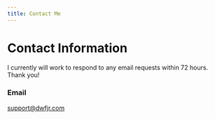 ```yaml
---
title: Contact Me
---
```


# Contact Information

I currently will work to respond to any email requests within 72 hours.\
Thank you!

### Email
[support@dwfjr.com](mailto:support@dwfjr.com)

